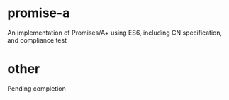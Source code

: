 # promise-a
An implementation of Promises/A+ using ES6, including CN specification, and compliance test

# other
Pending completion
